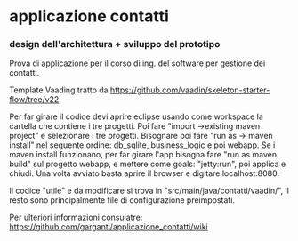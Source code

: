 # applicazione contatti 

### design dell'architettura + sviluppo del prototipo

Prova di applicazione per il corso di ing. del software per gestione dei contatti. 

Template Vaading tratto da https://github.com/vaadin/skeleton-starter-flow/tree/v22

Per far girare il codice devi aprire eclipse usando come workspace la cartella che contiene i tre progetti.
Poi fare "import ->existing maven project" e selezionare i tre progetti.
Bisognare poi fare "run as -> maven install" nel seguente ordine: db_sqlite, business_logic e poi webapp.
Se i maven install funzionano, per far girare l'app bisogna fare "run as maven build" sul progetto webapp, e mettere come goals: "jetty:run", poi applica e chiudi.
Una volta avviato basta aprire il browser e digitare localhost:8080.

Il codice "utile" e da modificare si trova in "src/main/java/contatti/vaadin/", il resto sono principalmente file di configurazione preimpostati.

Per ulteriori informazioni consulatre: https://github.com/garganti/applicazione_contatti/wiki



